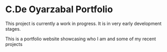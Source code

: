 # C.De Oyarzabal Portfolio
 This project is currently a work in progress. It is in very early development stages. 
 
 This is a portfolio website showcasing who I am and some of my recent projects
